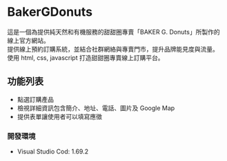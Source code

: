# BakerGDonuts
這是一個為提供純天然和有機服務的甜甜圈專賣「BAKER G. Donuts」所製作的線上官方網站。<br/>
提供線上預約訂購系統，並結合社群網絡與專賣門市，提升品牌能見度與流量。<br/>
使用 html, css, javascript 打造甜甜圈專賣線上訂購平台。

## 功能列表
- 點選訂購產品
- 檢視詳細資訊包含簡介、地址、電話、圖片及 Google Map
- 提供表單讓使用者可以填寫應徵

### 開發環境
- Visual Studio Cod: 1.69.2
